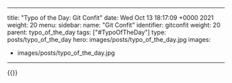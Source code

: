 
---
title: "Typo of the Day: Git Confit"
date: Wed Oct 13 18:17:09 +0000 2021
weight: 20
menu:
  sidebar:
    name: "Git Confit"
    identifier: gitconfit
    weight: 20
    parent: typo_of_the_day
tags: ["#TypoOfTheDay"]
type: posts/typo_of_the_day
hero: images/posts/typo_of_the_day.jpg
images:
- images/posts/typo_of_the_day.jpg
---


{{<x user="mariatta" id="1448352120248299525">}}

